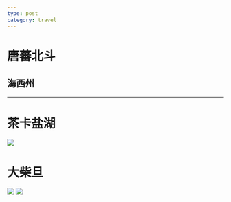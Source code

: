 ```yaml
---
type: post
category: travel
---
```


# 唐蕃北斗

## 海西州

---

# 茶卡盐湖

![](http://ww1.sinaimg.cn/mw690/89d0a2e1gw1f96xc94bs6j21kw16o4ka.jpg)

# 大柴旦

![](http://ww2.sinaimg.cn/mw690/89d0a2e1gw1f96xm65gqqj217k09543n.jpg)
![](http://ww3.sinaimg.cn/mw690/89d0a2e1gw1f96xm6qsf7j218g0xcanj.jpg)
